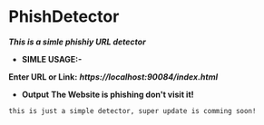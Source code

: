#                      PhishDetector

***This is a simle phishiy URL detector***

 + **SIMLE USAGE:-**

**Enter URL or Link:** ***https://localhost:90084/index.html***

+ **Output**
**The Website is phishing don't visit it!**

`this is just a simple detector, super update is comming soon!`
